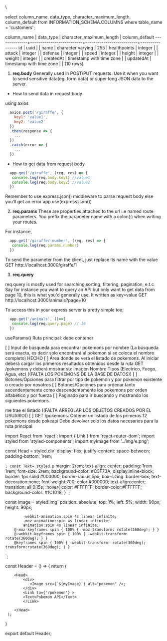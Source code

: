 \

select column_name, data_type, character_maximum_length, 
column_default from INFORMATION_SCHEMA.COLUMNS where table_name = 'customers';

 column_name  |        data_type         | character_maximum_length | column_default 
--------------+--------------------------+--------------------------+----------------
 id           | uuid                     |                          | 
 name         | character varying        |                      255 | 
 healthpoints | integer                  |                          | 
 attack       | integer                  |                          | 
 defense      | integer                  |                          | 
 speed        | integer                  |                          | 
 height       | integer                  |                          | 
 weight       | integer                  |                          | 
 createdAt    | timestamp with time zone |                          | 
 updatedAt    | timestamp with time zone |                          | 
(10 rows)

1. **req.body**
Generally used in POST/PUT requests.
Use it when you want to send sensitive data(eg. form data) or super long JSON data to the server.

- How to send data in request body

using axios
```js
  axios.post('/giraffe', {
    key1: 'value1',
    key2: 'value2'
  })
  .then(response => {
    ...
  })
  .catch(error => {
    ...
  })
```
- How to get data from request body
```js
  app.get('/giraffe', (req, res) => {
   console.log(req.body.key1) //value1
   console.log(req.body.key2) //value2
  })
```
Remember to use express.json() middleware to parse request body else you'll get an error
app.use(express.json())

2. **req.params**
These are properties attached to the url i.e named route parameters. You prefix the parameter name with a colon(:) when writing your routes.

For instance,
```js
  app.get('/giraffe/:number', (req, res) => {
   console.log(req.params.number)
  })
```
To send the parameter from the client, just replace its name with the value
  GET  http://localhost:3000/giraffe/1

3. **req.query**

req.query is mostly used for searching,sorting, filtering, pagination, e.t.c
Say for instance you want to query an API but only want to get data from page 10, this is what you'd generally use.
It written as key=value
  GET  http://localhost:3000/animals?page=10

To access this in your express server is pretty simple too;
```js
  app.get('/animals', ()=>{
   console.log(req.query.page) // 10
  })
```


useParams() 
Ruta principal: debe contener

[ ] Input de búsqueda para encontrar pokemons por nombre (La búsqueda será exacta, es decir solo encontrará al pokemon si se coloca el nombre completo)  HECHO
[ ] Área donde se verá el listado de pokemons. Al iniciar deberá cargar los primeros resultados obtenidos desde la ruta GET /pokemons y deberá mostrar su:
Imagen
Nombre
Tipos (Electrico, Fuego, Agua, etc) ((FALTA LOS POKEMONS DE LA BASE DE DATOS))
[ ] Botones/Opciones para filtrar por tipo de pokemon y por pokemon existente o creado por nosotros
[ ] Botones/Opciones para ordenar tanto ascendentemente como descendentemente los pokemons por orden alfabético y por fuerza
[ ] Paginado para ir buscando y mostrando los siguientes pokemons



me trae el listado ((FALTA ARREGLAR LOS OBJETOS CREADOS POR EL USUARIO))
[ ] GET /pokemons:
Obtener un listado de los primeros 12 pokemons desde pokeapi
Debe devolver solo los datos necesarios para la ruta principal



import React from 'react';
import { Link } from 'react-router-dom';
import styled from 'styled-components';
import myImage from '../img/e.png';

const Head = styled.div`
    display: flex;
    justify-content: space-between;
    padding-bottom: 1rem;

`;
const Text= styled.p`
margin: 2rem;
    text-align: center;
    padding: 1rem 1rem;
    font-size: 2rem;
    background-color: #C3F73A;
    display:inline-block;
    border: 1px solid #000000;
    border-radius:5px;
    box-sizing: border-box;
    text-decoration:none;
    font-weight:700;
    color:#000000;
    text-align:center;
    transition: all 0.15s;
    :hover{
      color: #FFFFFF;
      border-color:#FFFFFF;
      background-color: #1C1018;
    }
`;

const Image = styled.img`
        position: absolute;
            top: 1%;
            left: 5%;
            width: 90px;
            height: 90px;
          
            -webkit-animation:spin 4s linear infinite;
            -moz-animation:spin 4s linear infinite;
            animation:spin 4s linear infinite;
        @-moz-keyframes spin { 100% { -moz-transform: rotate(360deg); } }
        @-webkit-keyframes spin { 100% { -webkit-transform: rotate(360deg); } }
        @keyframes spin { 100% { -webkit-transform: rotate(360deg); transform:rotate(360deg); } }
`;


const Header = () => {
    return (
         
        <Head>
            <div>
               <Image src={`${myImage}`} alt="pokemon" />;
            </div>
            <Link to={'/pokemon'} >
            <Text>Pokemon API</Text>
            </Link>

        </Head> 
     );
}
 
export default Header;


